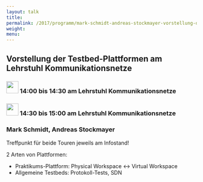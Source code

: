 ```yaml
---
layout: talk
title:
permalink: /2017/programm/mark-schmidt-andreas-stockmayer-vorstellung-der-testbed-plattformen-am-lehrstuhl-kommunikationsnetze/
weight:
menu:
---
```

## Vorstellung der Testbed-Plattformen am Lehrstuhl Kommunikationsnetze

### <img height = "32" src="../../../images/talk.svg"> 14:00 bis 14:30 am Lehrstuhl Kommunikationsnetze

### <img height = "32" src="../../../images/talk.svg"> 14:30 bis 15:00 am Lehrstuhl Kommunikationsnetze

### Mark Schmidt, Andreas Stockmayer

Treffpunkt für beide Touren jeweils am Infostand!

2 Arten von Plattformen:

*  Praktikums-Plattform: Physical Workspace <-> Virtual Workspace
* Allgemeine Testbeds: Protokoll-Tests, SDN
